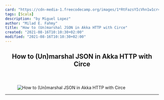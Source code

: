 ```yaml
---
card: "https://cdn-media-1.freecodecamp.org/images/1*RtFazsYIcVhn1w1cr4CyeQ.png"
tags: [Scala]
description: "by Miguel Lopez"
author: "Milad E. Fahmy"
title: "How to (Un)marshal JSON in Akka HTTP with Circe"
created: "2021-08-16T10:10:30+02:00"
modified: "2021-08-16T10:10:30+02:00"
---
```

<div class="site-wrapper">
<main id="site-main" class="site-main outer">
<div class="inner">
<article class="post-full post tag-scala tag-json tag-api tag-web-development tag-tech ">
<header class="post-full-header">
<h1 class="post-full-title">How to (Un)marshal JSON in Akka HTTP with Circe</h1>
</header>
<figure class="post-full-image">
<picture>
<source media="(max-width: 700px)" sizes="1px" srcset="data:image/gif;base64,R0lGODlhAQABAIAAAAAAAP///yH5BAEAAAAALAAAAAABAAEAAAIBRAA7 1w">
<source media="(min-width: 701px)" sizes="(max-width: 800px) 400px,
(max-width: 1170px) 700px,
1400px" srcset="https://cdn-media-1.freecodecamp.org/images/1*RtFazsYIcVhn1w1cr4CyeQ.png 300w,
https://cdn-media-1.freecodecamp.org/images/1*RtFazsYIcVhn1w1cr4CyeQ.png 600w,
https://cdn-media-1.freecodecamp.org/images/1*RtFazsYIcVhn1w1cr4CyeQ.png 1000w,
https://cdn-media-1.freecodecamp.org/images/1*RtFazsYIcVhn1w1cr4CyeQ.png 2000w">
<img onerror="this.style.display='none'" src="https://cdn-media-1.freecodecamp.org/images/1*RtFazsYIcVhn1w1cr4CyeQ.png" alt="How to (Un)marshal JSON in Akka HTTP with Circe">
</picture>
</figure>
<section class="post-full-content">
<div class="post-content medium-migrated-article">
</div>
<hr>
</section>
</article>
</div>
</main>
</div>
<!-- Google Tag Manager (noscript) -->
<!-- End Google Tag Manager (noscript) -->
